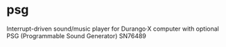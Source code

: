 # psg
Interrupt-driven sound/music player for Durango·X computer with optional PSG (Programmable Sound Generator) SN76489
